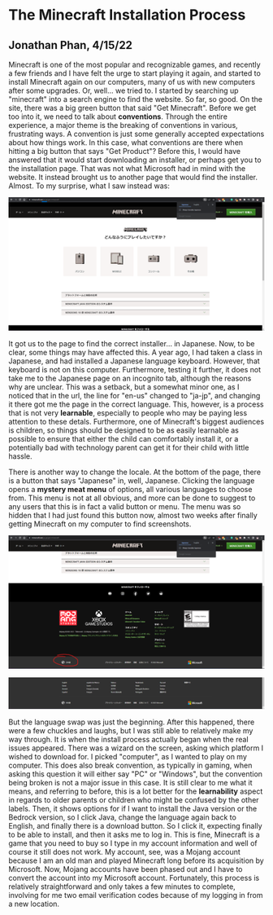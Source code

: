 # The Minecraft Installation Process
## Jonathan Phan, 4/15/22

Minecraft is one of the most popular and recognizable games, and recently a few friends and I have felt the urge to start playing it again, and started to install Minecraft again on our computers, many of us with new computers after some upgrades. Or, well... we tried to. I started by searching up "minecraft" into a search engine to find the website. So far, so good. On the site, there was a big green button that said "Get Minecraft". Before we get too into it, we need to talk about **conventions**. Through the entire experience, a major theme is the breaking of conventions in various, frustrating ways. A convention is just some generally accepted expectations about how things work. In this case, what conventions are there when hitting a big button that says "Get Product"? Before this, I would have answered that it would start downloading an installer, or perhaps get you to the installation page. That was not what Microsoft had in mind with the website. It instead brought us to another page that would find the installer. Almost. To my surprise, what I saw instead was:

![Install page in Japanese](https://github.com/UsabilityEngineering/ux-portfolio-Jonathan-phan-804/blob/master/assets/japanese_install.png)

It got us to the page to find the correct installer... in Japanese. Now, to be clear, some things may have affected this. A year ago, I had taken a class in Japanese, and had installed a Japanese language keyboard. However, that keyboard is not on this computer. Furthermore, testing it further, it does not take me to the Japanese page on an incognito tab, although the reasons why are unclear. This was a setback, but a somewhat minor one, as I noticed that in the url, the line for "en-us" changed to "ja-jp", and changing it there got me the page in the correct language. This, however, is a process that is not very **learnable**, especially to people who may be paying less attention to these detals. Furthermore, one of Minecraft's biggest audiences is children, so things should be designed to be as easily learnable as possible to ensure that either the child can comfortably install it, or a potentially bad with technology parent can get it for their child with little hassle. 

There is another way to change the locale. At the bottom of the page, there is a button that says "Japanese" in, well, Japanese. Clicking the language opens a **mystery meat menu** of options, all various languages to choose from. This menu is not at all obvious, and more can be done to suggest to any users that this is in fact a valid button or menu. The menu was so hidden that I had just found this button now, almost two weeks after finally getting Minecraft on my computer to find screenshots. 

![Locale swapping](https://github.com/UsabilityEngineering/ux-portfolio-Jonathan-phan-804/blob/master/assets/locale_swap.png)

![Mystery meat!](https://github.com/UsabilityEngineering/ux-portfolio-Jonathan-phan-804/blob/master/assets/mystery_meat.png)

But the language swap was just the beginning. After this happened, there were a few chuckles and laughs, but I was still able to relatively make my way through. It is when the install process actually began when the real issues appeared. There was a wizard on the screen, asking which platform I wished to download for. I picked "computer", as I wanted to play on my computer. This does also break convention, as typically in gaming, when asking this question it will either say "PC" or "Windows", but the convention being broken is not a major issue in this case. It is still clear to me what it means, and referring to before, this is a lot better for the **learnability** aspect in regards to older parents or children who might be confused by the other labels. Then, it shows options for if I want to install the Java version or the Bedrock version, so I click Java, change the language again back to English, and finally there is a download button. So I click it, expecting finally to be able to install, and then it asks me to log in. This is fine, Minecraft is a game that you need to buy so I type in my account information and well of course it still does not work. My account, see, was a Mojang account because I am an old man and played Minecraft long before its acquisition by Microsoft. Now, Mojang accounts have been phased out and I have to convert the account into my Microsoft account. Fortunately, this process is relatively straightforward and only takes a few minutes to complete, involving for me two email verification codes because of my logging in from a new location. 
